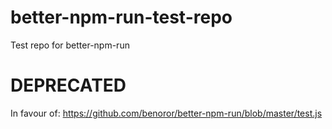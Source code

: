 # better-npm-run-test-repo

Test repo for better-npm-run

# DEPRECATED

In favour of: https://github.com/benoror/better-npm-run/blob/master/test.js
